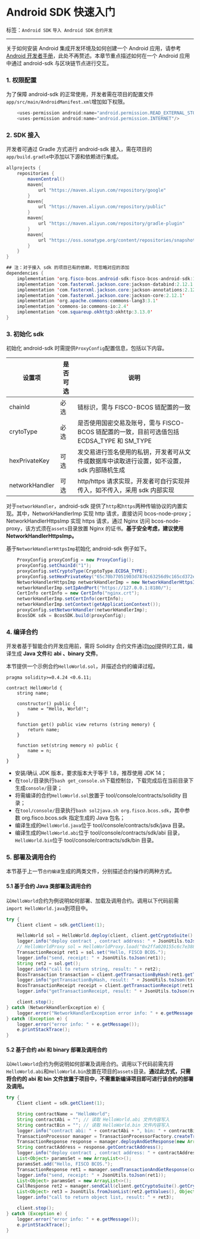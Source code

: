 # Android SDK 快速入门

标签：``Android SDK`` ``导入 Android SDK`` ``合约开发``

----

关于如何安装 Android 集成开发环境及如何创建一个 Android 应用，请参考[Android 开发者手册](https://developer.android.google.cn/studio/intro)，此处不再赘述。本章节重点描述如何在一个 Android 应用中通过 android-sdk 与区块链节点进行交互。

### 1. 权限配置

为了保障 android-sdk 的正常使用，开发者需在项目的配置文件`app/src/main/AndroidManifest.xml`增加如下权限。

```java
    <uses-permission android:name="android.permission.READ_EXTERNAL_STORAGE"/>
    <uses-permission android:name="android.permission.INTERNET"/>
```

### 2. SDK 接入

开发者可通过 Gradle 方式进行 android-sdk 接入，需在项目的`app/build.gradle`中添加以下源和依赖进行集成。

```java
allprojects {
    repositories {
        mavenCentral()
        maven{
            url "https://maven.aliyun.com/repository/google"
        }
        maven{
            url "https://maven.aliyun.com/repository/public"
        }
        maven{
            url "https://maven.aliyun.com/repository/gradle-plugin"
        }
        maven{
            url "https://oss.sonatype.org/content/repositories/snapshots"
        }
    }
}

## 注：对于接入 sdk 的项目已有的依赖，可忽略对应的添加
dependencies {
    implementation 'org.fisco-bcos.android-sdk:fisco-bcos-android-sdk:1.0.0-SNAPSHOT'
    implementation 'com.fasterxml.jackson.core:jackson-databind:2.12.1'
    implementation 'com.fasterxml.jackson.core:jackson-annotations:2.12.1'
    implementation 'com.fasterxml.jackson.core:jackson-core:2.12.1'
    implementation 'org.apache.commons:commons-lang3:3.1'
    implementation 'commons-io:commons-io:2.4'
    implementation 'com.squareup.okhttp3:okhttp:3.13.0'
}
```

### 3. 初始化 sdk

初始化 android-sdk 时需提供`ProxyConfig`配置信息，包括以下内容。

| 设置项         | 是否可选 | 说明                                                                                       |
| -------------- | -------- | ------------------------------------------------------------------------------------------ |
| chainId        | 必选     | 链标识，需与 FISCO-BCOS 链配置的一致                                                       |
| crytoType      | 必选     | 是否使用国密交易及账号，需与 FISCO-BCOS 链配置的一致，目前可选值包括 ECDSA_TYPE 和 SM_TYPE |
| hexPrivateKey  | 可选     | 发交易进行签名使用的私钥，开发者可从文件或数据库中读取进行设置，如不设置，sdk 内部随机生成 |
| networkHandler | 可选     | http/https 请求实现，开发者可自行实现并传入，如不传入，采用 sdk 内部实现                   |

对于`networkHandler`，android-sdk 提供了`http`和`https`两种传输协议的内置实现。其中，NetworkHandlerImp 实现 http 请求，直接访问 bcos-node-proxy；NetworkHandlerHttpsImp 实现 https 请求，通过 Nginx 访问 bcos-node-proxy，该方式须在`assets`目录放置 Nginx 的证书。**基于安全考虑，建议使用 NetworkHandlerHttpsImp。**

基于`NetworkHandlerHttpsImp`初始化 android-sdk 例子如下。

```java
    ProxyConfig proxyConfig = new ProxyConfig();
    proxyConfig.setChainId("1");
    proxyConfig.setCryptoType(CryptoType.ECDSA_TYPE);
    proxyConfig.setHexPrivateKey("65c70b77051903d7876c63256d9c165cd372ec7df813d0b45869c56fcf5fd564");
    NetworkHandlerHttpsImp networkHandlerImp = new NetworkHandlerHttpsImp();
    networkHandlerImp.setIpAndPort("https://127.0.0.1:8180/");
    CertInfo certInfo = new CertInfo("nginx.crt");
    networkHandlerImp.setCertInfo(certInfo);
    networkHandlerImp.setContext(getApplicationContext());
    proxyConfig.setNetworkHandler(networkHandlerImp);
    BcosSDK sdk = BcosSDK.build(proxyConfig);
```

### 4. 编译合约

开发者基于智能合约开发应用前，需将 Solidity 合约文件通过[tool](https://github.com/FISCO-BCOS/fisco-bcos-android-sdk/tree/main/tool)提供的工具，编译生成 **Java 文件**和 **abi 、binary 文件**。

本节提供一个示例合约`HelloWorld.sol`，并描述合约的编译过程。

```text
pragma solidity>=0.4.24 <0.6.11;

contract HelloWorld {
    string name;

    constructor() public {
        name = "Hello, World!";
    }

    function get() public view returns (string memory) {
        return name;
    }

    function set(string memory n) public {
        name = n;
    }
}
```

- 安装/确认 JDK 版本，要求版本大于等于 1.8，推荐使用 JDK 14；
- 在`tool/`目录执行`bash get_console.sh`下载控制台，下载完成后在当前目录下生成`console/`目录；
- 将需编译的合约`HelloWorld.sol`放置于 tool/console/contracts/solidity 目录；
- 在`tool/console/`目录执行`bash sol2java.sh org.fisco.bcos.sdk`，其中参数 org.fisco.bcos.sdk 指定生成的 Java 包名；
- 编译生成的`HelloWorld.java`位于 tool/console/contracts/sdk/java 目录。
- 编译生成的`HelloWorld.abi`位于 tool/console/contracts/sdk/abi 目录，`HelloWorld.bin`位于 tool/console/contracts/sdk/bin 目录。

### 5. 部署及调用合约

本节基于上一节`合约编译`生成的两类文件，分别描述合约操作的两种方式。

#### 5.1 基于合约 Java 类部署及调用合约

以`HelloWorld`合约为例说明如何部署、加载及调用合约。调用以下代码前需`import HelloWorld.java`到项目中。

```Java
try {
    Client client = sdk.getClient(1);

    HelloWorld sol = HelloWorld.deploy(client, client.getCryptoSuite().getCryptoKeyPair());
    logger.info("deploy contract , contract address: " + JsonUtils.toJson(sol.getContractAddress()));
    // HelloWorldProxy sol = HelloWorldProxy.load("0x2ffa020155c6c7e388c5e5c9ec7e6d403ec2c2d6", client, client.getCryptoSuite().getCryptoKeyPair());
    TransactionReceipt ret1 = sol.set("Hello, FISCO BCOS.");
    logger.info("send, receipt: " + JsonUtils.toJson(ret1));
    String ret2 = sol.get();
    logger.info("call to return string, result: " + ret2);
    BcosTransaction transaction = client.getTransactionByHash(ret1.getTransactionHash());
    logger.info("getTransactionByHash, result: " + JsonUtils.toJson(transaction.getResult()));
    BcosTransactionReceipt receipt = client.getTransactionReceipt(ret1.getTransactionHash());
    logger.info("getTransactionReceipt, result: " + JsonUtils.toJson(receipt.getResult()));

    client.stop();
} catch (NetworkHandlerException e) {
    logger.error("NetworkHandlerException error info: " + e.getMessage());
} catch (Exception e) {
    logger.error("error info: " + e.getMessage());
    e.printStackTrace();
}
```

#### 5.2 基于合约 abi 和 binary 部署及调用合约

以`HelloWorld`合约为例说明如何部署及调用合约。调用以下代码前需先将`HelloWorld.abi`和`HelloWorld.bin`放置在项目的`assets`目录。**通过此方式，只需将合约的 abi 和 bin 文件放置于项目中，不需重新编译项目即可进行该合约的部署及调用。**

```Java
try {
    Client client = sdk.getClient(1);

    String contractName = "HelloWorld";
    String contractAbi = ""; // 读取 HelloWorld.abi 文件内容写入
    String contractBin = ""; // 读取 HelloWorld.bin 文件内容写入
    logger.info("contract abi: " + contractAbi + ", bin: " + contractBin);
    TransactionProcessor manager = TransactionProcessorFactory.createTransactionProcessor(client, client.getCryptoSuite().createKeyPair(), contractName, contractAbi, contractBin);
    TransactionResponse response = manager.deployAndGetResponse(new ArrayList<>());
    String contractAddress = response.getContractAddress();    
    logger.info("deploy contract , contract address: " + contractAddress);
    List<Object> paramsSet = new ArrayList<>();
    paramsSet.add("Hello, FISCO BCOS.");
    TransactionResponse ret1 = manager.sendTransactionAndGetResponse(contractAddress, "set", paramsSet);
    logger.info("send, receipt: " + JsonUtils.toJson(ret1));
    List<Object> paramsGet = new ArrayList<>();
    CallResponse ret2 = manager.sendCall(client.getCryptoSuite().getCryptoKeyPair().getAddress(), contractAddress, "get", paramsGet);
    List<Object> ret3 = JsonUtils.fromJsonList(ret2.getValues(), Object.class);
    logger.info("call to return object list, result: " + ret3);

    client.stop();
} catch (Exception e) {
    logger.error("error info: " + e.getMessage());
    e.printStackTrace();
}
```